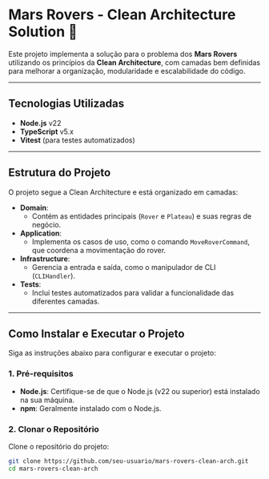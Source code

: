 # Mars Rovers - Clean Architecture Solution 🚀

Este projeto implementa a solução para o problema dos **Mars Rovers** utilizando os princípios da **Clean Architecture**, com camadas bem definidas para melhorar a organização, modularidade e escalabilidade do código.

---

## **Tecnologias Utilizadas**

- **Node.js** v22
- **TypeScript** v5.x
- **Vitest** (para testes automatizados)

---

## **Estrutura do Projeto**

O projeto segue a Clean Architecture e está organizado em camadas:

- **Domain**:
  - Contém as entidades principais (`Rover` e `Plateau`) e suas regras de negócio.
- **Application**:
  - Implementa os casos de uso, como o comando `MoveRoverCommand`, que coordena a movimentação do rover.
- **Infrastructure**:
  - Gerencia a entrada e saída, como o manipulador de CLI (`CLIHandler`).
- **Tests**:
  - Inclui testes automatizados para validar a funcionalidade das diferentes camadas.

---

## **Como Instalar e Executar o Projeto**

Siga as instruções abaixo para configurar e executar o projeto:

### **1. Pré-requisitos**

- **Node.js**: Certifique-se de que o Node.js (v22 ou superior) está instalado na sua máquina.
- **npm**: Geralmente instalado com o Node.js.

### **2. Clonar o Repositório**

Clone o repositório do projeto:

```bash
git clone https://github.com/seu-usuario/mars-rovers-clean-arch.git
cd mars-rovers-clean-arch
```
